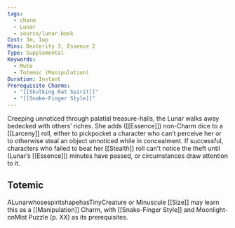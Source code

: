 ```yaml
---
tags:
  - charm
  - Lunar
  - source/lunar-book
Cost: 3m, 1wp
Mins: Dexterity 3, Essence 2
Type: Supplemental
Keywords:
  - Mute
  - Totemic (Manipulation)
Duration: Instant
Prerequisite Charms:
  - "[[Skulking Rat Spirit]]"
  - "[[Snake-Finger Style]]"
---
```

Creeping unnoticed through palatial treasure-halls, the Lunar walks away bedecked with others’ riches. She adds ([[Essence]]) non-Charm dice to a [[Larceny]] roll, either to pickpocket a character who can’t perceive her or to otherwise steal an object unnoticed while in concealment. If successful, characters who failed to beat her [[Stealth]] roll can’t notice the theft until (Lunar’s [[Essence]]) minutes have passed, or circumstances draw attention to it. 
## Totemic 

ALunarwhosespiritshapehasTinyCreature or Minuscule [[Size]] may learn this as a [[Manipulation]] Charm, with [[Snake-Finger Style]] and Moonlight-onMist Puzzle (p. XX) as its prerequisites.